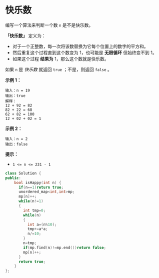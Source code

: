 # 快乐数





编写一个算法来判断一个数 `n` 是不是快乐数。

**「快乐数」** 定义为：

- 对于一个正整数，每一次将该数替换为它每个位置上的数字的平方和。
- 然后重复这个过程直到这个数变为 1，也可能是 **无限循环** 但始终变不到 1。
- 如果这个过程 **结果为** 1，那么这个数就是快乐数。

如果 `n` 是 *快乐数* 就返回 `true` ；不是，则返回 `false` 。

 

**示例 1：**

```
输入：n = 19
输出：true
解释：
12 + 92 = 82
82 + 22 = 68
62 + 82 = 100
12 + 02 + 02 = 1
```

**示例 2：**

```
输入：n = 2
输出：false
```

 

**提示：**

- `1 <= n <= 231 - 1`



```c++
class Solution {
public:
    bool isHappy(int n) {
      if(n==1)return true;
      unordered_map<int,int>mp;
      mp[n]++;
      while(n!=1)
      {
        int tmp=0;
        while(n)
        {
          int a=(n%10);
          tmp+=a*a;
          n/=10;
        }
        n=tmp;
        if(mp.find(n)!=mp.end())return false;
        mp[n]++;
      }
      return true;
    }
};
```

